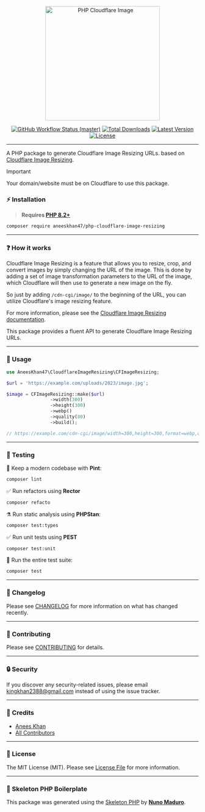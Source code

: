 <p align="center">
    <img src="https://raw.githubusercontent.com/aneeskhan47/php-cloudflare-image-resizing/main/art/banner.png" height="300" alt="PHP Cloudflare Image">
    <p align="center">
        <a href="https://github.com/aneeskhan47/php-cloudflare-image-resizing/actions"><img alt="GitHub Workflow Status (master)" src="https://github.com/aneeskhan47/php-cloudflare-image-resizing/actions/workflows/tests.yml/badge.svg"></a>
        <a href="https://packagist.org/packages/aneeskhan47/php-cloudflare-image-resizing"><img alt="Total Downloads" src="https://img.shields.io/packagist/dt/aneeskhan47/php-cloudflare-image-resizing"></a>
        <a href="https://packagist.org/packages/aneeskhan47/php-cloudflare-image-resizing"><img alt="Latest Version" src="https://img.shields.io/packagist/v/aneeskhan47/php-cloudflare-image-resizing"></a>
        <a href="https://packagist.org/packages/aneeskhan47/php-cloudflare-image-resizing"><img alt="License" src="https://img.shields.io/packagist/l/aneeskhan47/php-cloudflare-image-resizing"></a>
    </p>
</p>

------

A PHP package to generate Cloudflare Image Resizing URLs. based on [Cloudflare Image Resizing](https://developers.cloudflare.com/images/url-format).

> [!IMPORTANT]  
> Your domain/website must be on Cloudflare to use this package.
### ⚡️ Installation

> **Requires [PHP 8.2+](https://php.net/releases/)**

```bash
composer require aneeskhan47/php-cloudflare-image-resizing
```

------

### ❓ How it works

Cloudflare Image Resizing is a feature that allows you to resize, crop, and convert images by simply changing the URL of the image. This is done by adding a set of image transformation parameters to the URL of the image, which Cloudflare will then use to generate a new image on the fly.

So just by adding `/cdn-cgi/image/` to the beginning of the URL, you can utilize Cloudflare's image resizing feature.

For more information, please see the [Cloudflare Image Resizing documentation](https://developers.cloudflare.com/images/url-format).

This package provides a fluent API to generate Cloudflare Image Resizing URLs.

------

### 🚀 Usage

```php
use AneesKhan47\CloudflareImageResizing\CFImageResizing;

$url = 'https://example.com/uploads/2023/image.jpg';

$image = CFImageResizing::make($url)
                ->width(300)
                ->height(300)
                ->webp()
                ->quality(80)
                ->build();

// https://example.com/cdn-cgi/image/width=300,height=300,format=webp,quality=80/uploads/2023/image.jpg
```

------

### 🧪 Testing

🧹 Keep a modern codebase with **Pint**:
```bash
composer lint
```

✅ Run refactors using **Rector**
```bash
composer refacto
```

⚗️ Run static analysis using **PHPStan**:
```bash
composer test:types
```

✅ Run unit tests using **PEST**
```bash
composer test:unit
```

🚀 Run the entire test suite:
```bash
composer test
```

------

### 📝 Changelog

Please see [CHANGELOG](CHANGELOG.md) for more information on what has changed recently.

------

### 🤝 Contributing

Please see [CONTRIBUTING](CONTRIBUTING.md) for details.

------

### 🔒 Security

If you discover any security-related issues, please email kingkhan2388@gmail.com instead of using the issue tracker.

------

### 🙌 Credits

- [Anees Khan](https://github.com/aneeskhan47)
- [All Contributors](../../contributors)

------

### 📜 License

The MIT License (MIT). Please see [License File](LICENSE.md) for more information.

------

### 🔧 Skeleton PHP Boilerplate

This package was generated using the [Skeleton PHP](https://github.com/nunomaduro/skeleton-php) by **[Nuno Maduro](https://twitter.com/enunomaduro)**.
